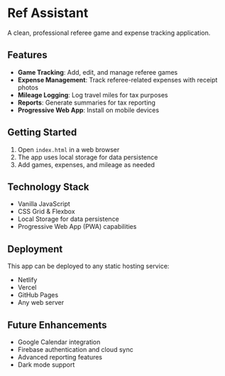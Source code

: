 # Ref Assistant

A clean, professional referee game and expense tracking application.

## Features

- **Game Tracking**: Add, edit, and manage referee games
- **Expense Management**: Track referee-related expenses with receipt photos
- **Mileage Logging**: Log travel miles for tax purposes
- **Reports**: Generate summaries for tax reporting
- **Progressive Web App**: Install on mobile devices

## Getting Started

1. Open `index.html` in a web browser
2. The app uses local storage for data persistence
3. Add games, expenses, and mileage as needed

## Technology Stack

- Vanilla JavaScript
- CSS Grid & Flexbox
- Local Storage for data persistence
- Progressive Web App (PWA) capabilities

## Deployment

This app can be deployed to any static hosting service:
- Netlify
- Vercel
- GitHub Pages
- Any web server

## Future Enhancements

- Google Calendar integration
- Firebase authentication and cloud sync
- Advanced reporting features
- Dark mode support
